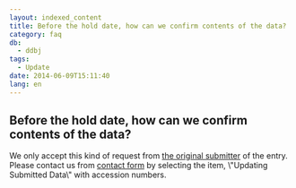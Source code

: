 ```yaml
---
layout: indexed_content
title: Before the hold date, how can we confirm contents of the data?
category: faq
db:
  - ddbj
tags: 
  - Update
date: 2014-06-09T15:11:40
lang: en
---
```


## Before the hold date, how can we confirm contents of the data?

<p>We only accept this kind of request from <a href=\"/ddbj/submission-e.html#terms\">the original submitter</a> of the entry. <br>Please contact us from <a href=\"/contact-e.html#to-ddbj\">contact form</a> by selecting the item, \"Updating Submitted Data\" with accession numbers.</p>